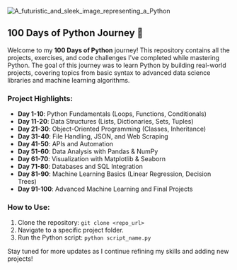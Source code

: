 ![A_futuristic_and_sleek_image_representing_a_Python](https://github.com/user-attachments/assets/6a127c62-d6d6-439e-bd12-1be7769231e9)

## 100 Days of Python Journey 🚀 
Welcome to my **100 Days of Python** journey! This repository contains all the projects, exercises, and code challenges I've completed while mastering Python. The goal of this journey was to learn Python by building real-world projects, covering topics from basic syntax to advanced data science libraries and machine learning algorithms.

### Project Highlights:
- **Day 1-10**: Python Fundamentals (Loops, Functions, Conditionals)  
- **Day 11-20**: Data Structures (Lists, Dictionaries, Sets, Tuples)  
- **Day 21-30**: Object-Oriented Programming (Classes, Inheritance)  
- **Day 31-40**: File Handling, JSON, and Web Scraping  
- **Day 41-50**: APIs and Automation  
- **Day 51-60**: Data Analysis with Pandas & NumPy  
- **Day 61-70**: Visualization with Matplotlib & Seaborn  
- **Day 71-80**: Databases and SQL Integration  
- **Day 81-90**: Machine Learning Basics (Linear Regression, Decision Trees)  
- **Day 91-100**: Advanced Machine Learning and Final Projects

### How to Use:
1. Clone the repository: `git clone <repo_url>`
2. Navigate to a specific project folder.
3. Run the Python script: `python script_name.py`

Stay tuned for more updates as I continue refining my skills and adding new projects!
